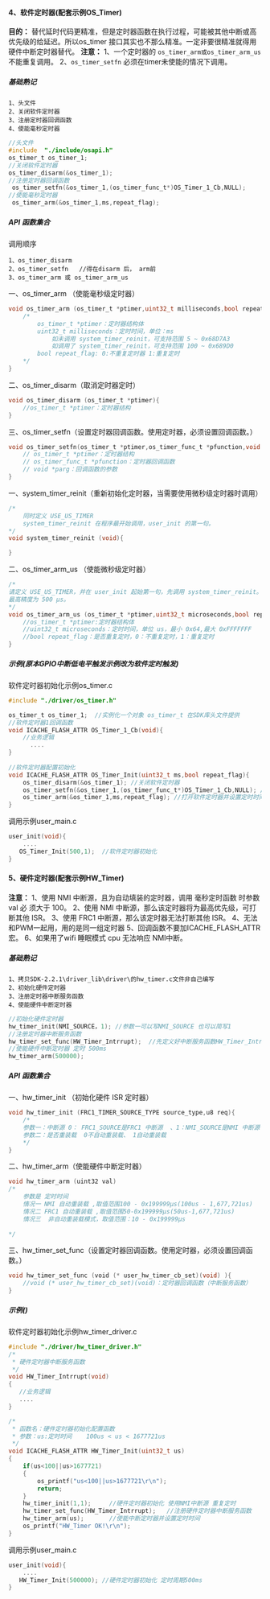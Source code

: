 #### 4、软件定时器(配套示例OS_Timer)
**目的：**
	替代延时代码更精准，但是定时器函数在执行过程，可能被其他中断或高优先级的给延迟。所以os_timer 接口其实也不那么精准。一定非要很精准就得用硬件中断定时器替代。
**注意：**
	1、一个定时器的 `os_timer_arm或os_timer_arm_us `不能重复调用。
	2、`os_timer_setfn` 必须在timer未使能的情况下调用。
##### 基础熟记
	1、头文件
	2、关闭软件定时器
	3、注册定时器回调函数
	4、使能毫秒定时器
```c
//头文件
#include  "./include/osapi.h"
os_timer_t os_timer_1; 
//关闭软件定时器
os_timer_disarm(&os_timer_1);  
//注册定时器回调函数
 os_timer_setfn(&os_timer_1,(os_timer_func_t*)OS_Timer_1_Cb,NULL);
//使能毫秒定时器
 os_timer_arm(&os_timer_1,ms,repeat_flag);
```
##### API 函数集合
调用顺序
```plaintext
1、os_timer_disarm
2、os_timer_setfn   //得在disarm 后， arm前
3、os_timer_arm 或 os_timer_arm_us
```
一、os_timer_arm （使能毫秒级定时器）
```c
void os_timer_arm (os_timer_t *ptimer,uint32_t milliseconds,bool repeat_flag){
	/*
		os_timer_t *ptimer：定时器结构体
		uint32_t milliseconds：定时时间，单位：ms
			如未调用 system_timer_reinit，可支持范围 5 ~ 0x68D7A3
			如调用了 system_timer_reinit，可支持范围 100 ~ 0x689D0
		bool repeat_flag: 0:不重复定时器 1:重复定时
	*/
}
```

二、os_timer_disarm（取消定时器定时）
```c
void os_timer_disarm (os_timer_t *ptimer){	
	//os_timer_t *ptimer：定时器结构
}
```
三、os_timer_setfn（设置定时器回调函数。使⽤定时器，必须设置回调函数。）
```c
void os_timer_setfn(os_timer_t *ptimer,os_timer_func_t *pfunction,void *parg){
	// os_timer_t *ptimer：定时器结构
	// os_timer_func_t *pfunction：定时器回调函数
	// void *parg：回调函数的参数
}
```

一、system_timer_reinit（重新初始化定时器，当需要使⽤微秒级定时器时调⽤）
```c
/*
	同时定义 USE_US_TIMER
	system_timer_reinit 在程序最开始调⽤，user_init 的第⼀句。
*/
void system_timer_reinit (void){

}
```
二、os_timer_arm_us （使能微秒级定时器）
```c
/* 
请定义 USE_US_TIMER，并在 user_init 起始第⼀句，先调⽤ system_timer_reinit。
最⾼精度为 500 μs。
*/
void os_timer_arm_us (os_timer_t *ptimer,uint32_t microseconds,bool repeat_flag){
	//os_timer_t *ptimer:定时器结构体
	//uint32_t microseconds：定时时间，单位 us，最小 0x64,最大 0xFFFFFFF
	//bool repeat_flag：是否重复定时，0：不重复定时，1：重复定时
}
```

##### 示例(原本GPIO中断低电平触发示例改为软件定时触发)
软件定时器初始化示例os_timer.c
```c 
#include "./driver/os_timer.h"

os_timer_t os_timer_1;  //实例化一个对象 os_timer_t 在SDK库头文件提供
//软件定时器1回调函数   
void ICACHE_FLASH_ATTR OS_Timer_1_Cb(void){
	//业务逻辑
	  ....
} 
  
//软件定时器配置初始化
void ICACHE_FLASH_ATTR OS_Timer_Init(uint32_t ms,bool repeat_flag){
    os_timer_disarm(&os_timer_1); //关闭软件定时器
    os_timer_setfn(&os_timer_1,(os_timer_func_t*)OS_Timer_1_Cb,NULL); //注册软件定时回调函数
    os_timer_arm(&os_timer_1,ms,repeat_flag); //打开软件定时器并设置定时时间以及是否重复
}
```
调用示例user_main.c
```c 
user_init(void){
	....
   OS_Timer_Init(500,1);  //软件定时器初始化
}
```

#### 5、硬件定时器(配套示例HW_Timer)
**注意：**
	1、使⽤ NMI 中断源，且为⾃动填装的定时器，调⽤ 毫秒定时函数 时参数 val 必
须⼤于 100。
	2、使⽤ NMI 中断源，那么该定时器将为最⾼优先级，可打断其他 ISR。
	3、使⽤ FRC1 中断源，那么该定时器⽆法打断其他 ISR。
	4、无法和PWM一起用，用的是同一组定时器
	5、回调函数不要加ICACHE_FLASH_ATTR 宏。
	6、如果用了wifi 睡眠模式 cpu 无法响应 NMI中断。
##### 基础熟记
	1、拷贝SDK-2.2.1\driver_lib\driver\的hw_timer.c文件非自己编写
	2、初始化硬件定时器
	3、注册定时器中断服务函数
	4、使能硬件中断定时器
```c
//初始化硬件定时器
hw_timer_init(NMI_SOURCE，1); //参数一可以写NMI_SOURCE 也可以简写1
//注册定时器中断服务函数
hw_timer_set_func(HW_Timer_Intrrupt);  //先定义好中断服务函数HW_Timer_Intrrupt
//使能硬件中断定时器 定时 500ms
hw_timer_arm(500000);
```
##### API 函数集合
一、hw_timer_init （初始化硬件 ISR 定时器）
```c
void hw_timer_init (FRC1_TIMER_SOURCE_TYPE source_type,u8 req){
	/*
	参数一：中断源 0： FRC1_SOURCE是FRC1 中断源  、1：NMI_SOURCE是NMI 中断源
	参数二：是否重装载  0不自动重装载、 1自动重装载
	*/
}
```

二、hw_timer_arm（使能硬件中断定时器）
```c
void hw_timer_arm (uint32 val)
/*
	参数是 定时时间
	情况一 NMI 自动重装载 ,取值范围100 - 0x199999μs(100us - 1,677,721us)
	情况二 FRC1 自动重装载 ,取值范围50-0x199999μs(50us-1,677,721us)
	情况三  非自动重装载模式，取值范围：10 - 0x199999μs
	
*/
```
三、hw_timer_set_func（设置定时器回调函数。使⽤定时器，必须设置回调函数。）
```c
void hw_timer_set_func (void (* user_hw_timer_cb_set)(void) ){
	//void (* user_hw_timer_cb_set)(void)：定时器回调函数（中断服务函数）
}
```

##### 示例()
软件定时器初始化示例hw_timer_driver.c
```c 
#include "./driver/hw_timer_driver.h" 
/*
 * 硬件定时器中断服务函数
 */
void HW_Timer_Intrrupt(void)
{
   //业务逻辑
   ....
}

/*
 * 函数名：硬件定时器初始化配置函数
 * 参数：us:定时时间    100us < us < 1677721us
 */
void ICACHE_FLASH_ATTR HW_Timer_Init(uint32_t us)
{
    if(us<100||us>1677721)
    {
        os_printf("us<100||us>1677721\r\n");
        return;
    }
    hw_timer_init(1,1);     //硬件定时器初始化 使用NMI中断源 重复定时
    hw_timer_set_func(HW_Timer_Intrrupt);   //注册硬件定时器中断服务函数
    hw_timer_arm(us);       //使能中断定时器并设置定时时间
    os_printf("HW_Timer OK!\r\n");
}
```
调用示例user_main.c
```c 
user_init(void){
	....
   HW_Timer_Init(500000); //硬件定时器初始化 定时周期500ms
}
```
